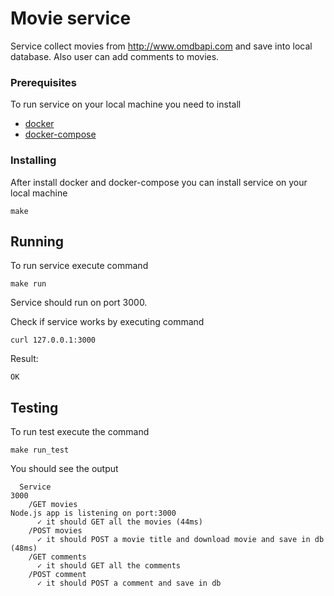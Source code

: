 # Movie service

Service collect movies from http://www.omdbapi.com and save into local database.
Also user can add comments to movies.

### Prerequisites

To run service on your local machine you need to install

* [docker](https://docs.docker.com/install/) 
* [docker-compose](https://docs.docker.com/compose/install/) 

### Installing

After install docker and docker-compose you can install service on your local machine

```
make
```

## Running

To run service execute command

```
make run
```

Service should run on port 3000. 

Check if service works by executing command

```
curl 127.0.0.1:3000
```

Result:

```
OK
```

## Testing

To run test execute the command

```
make run_test
```

You should see the output

```
  Service
3000
    /GET movies
Node.js app is listening on port:3000
      ✓ it should GET all the movies (44ms)
    /POST movies
      ✓ it should POST a movie title and download movie and save in db (48ms)
    /GET comments
      ✓ it should GET all the comments
    /POST comment
      ✓ it should POST a comment and save in db
```
